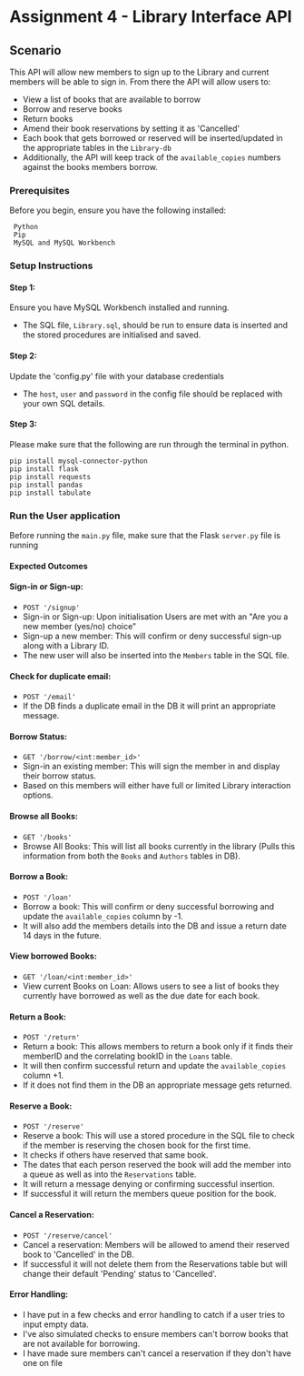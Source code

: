# Assignment 4 - Library Interface API

## Scenario
This API will allow new members to sign up to the Library and current members will be able to sign in.
From there the API will allow users to:

- View a list of books that are available to borrow
- Borrow and reserve books
- Return books
- Amend their book reservations by setting it as 'Cancelled'
- Each book that gets borrowed or reserved will be inserted/updated in the appropriate tables in the `Library-db`
- Additionally, the API will keep track of the `available_copies` numbers against the books members borrow.

### Prerequisites
Before you begin, ensure you have the following installed:

```text
 Python
 Pip
 MySQL and MySQL Workbench
```

### Setup Instructions

#### Step 1:
Ensure you have MySQL Workbench installed and running. 
 - The SQL file, `Library.sql`,  should be run to ensure data is inserted and the stored procedures are initialised and saved.

#### Step 2:
Update the 'config.py' file with your database credentials
 - The `host`, `user` and `password` in the config file should be replaced with your own SQL details.

#### Step 3:
Please make sure that the following are run through the terminal in python.

```shell
pip install mysql-connector-python
pip install flask
pip install requests
pip install pandas
pip install tabulate
```

### Run the User application

Before running the `main.py` file, make sure that the Flask `server.py` file is running

#### Expected Outcomes

#### Sign-in or Sign-up:
- `POST '/signup'`
- Sign-in or Sign-up: Upon initialisation Users are met with an "Are you a new member (yes/no) choice"
- Sign-up a new member: This will confirm or deny successful sign-up along with a Library ID.
- The new user will also be inserted into the `Members` table in the SQL file.

#### Check for duplicate email: 
- `POST '/email'`
- If the DB finds a duplicate email in the DB it will print an appropriate message.

#### Borrow Status:
- `GET '/borrow/<int:member_id>'`
- Sign-in an existing member: This will sign the member in and display their borrow status.
- Based on this members will either have full or limited Library interaction options.

#### Browse all Books:
- `GET '/books'`
- Browse All Books: This will list all books currently in the library 
(Pulls this information from both the `Books` and `Authors` tables in DB).

#### Borrow a Book:
- `POST '/loan'`
- Borrow a book: This will confirm or deny successful borrowing and update the `available_copies` column by -1.
- It will also add the members details into the DB and issue a return date 14 days in the future.

#### View borrowed Books:
- `GET '/loan/<int:member_id>'`
- View current Books on Loan: Allows users to see a list of books they currently have borrowed as well as 
the due date for each book.

#### Return a Book:
- `POST '/return'`
- Return a book: This allows members to return a book only if it finds their memberID and the 
correlating bookID in the `Loans` table. 
- It will then confirm successful return and update the `available_copies` column +1. 
- If it does not find them in the DB an appropriate message gets returned.

#### Reserve a Book:
- `POST '/reserve'`
- Reserve a book: This will use a stored procedure in the SQL file to check if the member is reserving 
the chosen book for the first time. 
- It checks if others have reserved that same book. 
- The dates that each person reserved the book will add the member into a queue as well as into the `Reservations` table.
- It will return a message denying or confirming successful insertion. 
- If successful it will return the members queue position for the book.

#### Cancel a Reservation:
- `POST '/reserve/cancel'`
- Cancel a reservation: Members will be allowed to amend their reserved book to 'Cancelled' in the DB.
- If successful it will not delete them from the Reservations table but will change their default 'Pending'
status to 'Cancelled'.

#### Error Handling:
- I have put in a few checks and error handling to catch if a user tries to input empty data.
- I've also simulated checks to ensure members can't borrow books that are not available for borrowing.
- I have made sure members can't cancel a reservation if they don't have one on file
